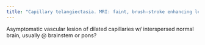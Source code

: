 ```yaml
---
title: "Capillary telangiectasia. MRI: faint, brush-stroke enhancing lesion with NO mass effect or edema. May bloom on GRE. DON'T TOUCH."
---
```

Asymptomatic vascular lesion of dilated capillaries w/ interspersed normal brain, usually @ brainstem or pons?

